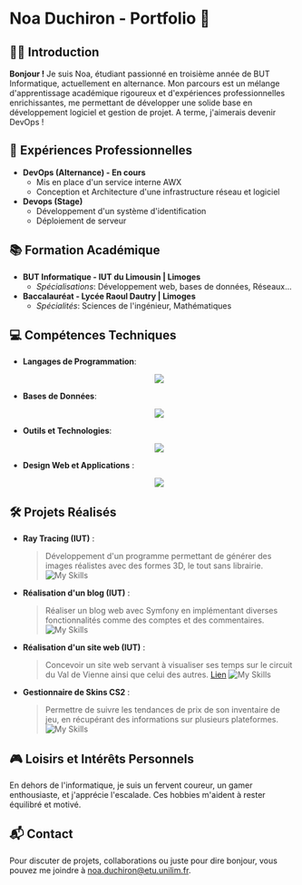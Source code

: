 # Noa Duchiron - Portfolio 🚀

## 🙋‍♂️ Introduction
**Bonjour !** Je suis Noa, étudiant passionné en troisième année de BUT Informatique, actuellement en alternance. Mon parcours est un mélange d'apprentissage académique rigoureux et d'expériences professionnelles enrichissantes, me permettant de développer une solide base en développement logiciel et gestion de projet.
A terme, j'aimerais devenir DevOps !

## 💼 Expériences Professionnelles
- **DevOps (Alternance) - En cours**
  - Mis en place d'un service interne AWX
  - Conception et Architecture d'une infrastructure réseau et logiciel
- **Devops (Stage)**
  - Développement d'un système d'identification
  - Déploiement de serveur

## 📚 Formation Académique
- **BUT Informatique - IUT du Limousin | Limoges**
  - _Spécialisations_: Développement web, bases de données, Réseaux...
- **Baccalauréat - Lycée Raoul Dautry | Limoges**
  - _Spécialités_: Sciences de l'ingénieur, Mathématiques

## 💻 Compétences Techniques

- **Langages de Programmation**:
  <p align="center">
    <a href="https://skillicons.dev">
      <img src="https://skillicons.dev/icons?i=python,html,css,js,php,java,kotlin,cs" />
    </a>
  </p>
- **Bases de Données**:
  <p align="center">
    <a href="https://skillicons.dev">
      <img src="https://skillicons.dev/icons?i=postgresql,mysql,mongodb" />
    </a>
  </p>
- **Outils et Technologies**:
  <p align="center">
    <a href="https://skillicons.dev">
      <img src="https://skillicons.dev/icons?i=git,jenkins,docker,ansible,linux" />
    </a>
  </p>
- **Design Web et Applications** :
  <p align="center">
    <a href="https://skillicons.dev">
      <img src="https://skillicons.dev/icons?i=figma" />
    </a>
  </p>

## 🛠️ Projets Réalisés
- **Ray Tracing (IUT)** :
  >Développement d'un programme permettant de générer des images réalistes avec des formes 3D, le tout sans librairie.
  ![My Skills](https://skillicons.dev/icons?i=cs,java)
- **Réalisation d'un blog (IUT)** :
  >Réaliser un blog web avec Symfony en implémentant diverses fonctionnalités comme des comptes et des commentaires.
  ![My Skills](https://skillicons.dev/icons?i=symfony,php)
- **Réalisation d'un site web (IUT)** :
  >Concevoir un site web servant à visualiser ses temps sur le circuit du Val de Vienne ainsi que celui des autres.
  >[Lien](https://github.com/Noricod1ng/circuit_val_de_vienne)
  ![My Skills](https://skillicons.dev/icons?i=laravel)
- **Gestionnaire de Skins CS2** :
  >Permettre de suivre les tendances de prix de son inventaire de jeu, en récupérant des informations sur plusieurs plateformes.
  ![My Skills](https://skillicons.dev/icons?i=electron,nodejs)

## 🎮 Loisirs et Intérêts Personnels
En dehors de l'informatique, je suis un fervent coureur, un gamer enthousiaste, et j'apprécie l'escalade. Ces hobbies m'aident à rester équilibré et motivé.

## 📬 Contact
Pour discuter de projets, collaborations ou juste pour dire bonjour, vous pouvez me joindre à [noa.duchiron@etu.unilim.fr](mailto:noa.duchiron@etu.unilim.fr).


